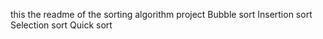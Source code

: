 this the readme of the sorting algorithm project
Bubble sort
Insertion sort
Selection sort
Quick sort
